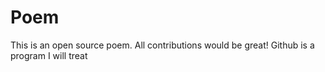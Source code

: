 # Poem
This is an open source poem. All contributions would be great!
Github is a program I will treat
